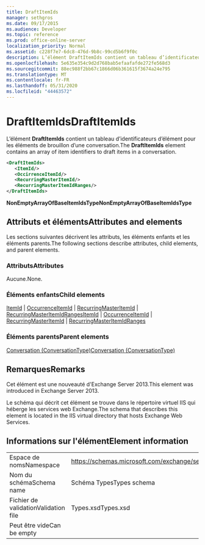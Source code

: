 ```yaml
---
title: DraftItemIds
manager: sethgros
ms.date: 09/17/2015
ms.audience: Developer
ms.topic: reference
ms.prod: office-online-server
localization_priority: Normal
ms.assetid: c228f7e7-6dc8-476d-9b8c-99cd5b6f9f0c
description: L’élément DraftItemIds contient un tableau d’identificateurs d’élément pour les éléments de brouillon d’une conversation.
ms.openlocfilehash: 5e635e354c9d2d768bab5efaafafde272fe568d3
ms.sourcegitcommit: 88ec988f2bb67c1866d06b361615f3674a24e795
ms.translationtype: MT
ms.contentlocale: fr-FR
ms.lasthandoff: 05/31/2020
ms.locfileid: "44463572"
---
```

# <a name="draftitemids"></a><span data-ttu-id="18ecf-103">DraftItemIds</span><span class="sxs-lookup"><span data-stu-id="18ecf-103">DraftItemIds</span></span>

<span data-ttu-id="18ecf-104">L’élément **DraftItemIds** contient un tableau d’identificateurs d’élément pour les éléments de brouillon d’une conversation.</span><span class="sxs-lookup"><span data-stu-id="18ecf-104">The **DraftItemIds** element contains an array of item identifiers to draft items in a conversation.</span></span> 
  
```XML
<DraftItemIds>
   <ItemId/>
   <OccirrenceItemId/>
   <RecurringMasterItemId/>
   <RecurringMasterItemIdRanges/>
</DraftItemIds>
```

 <span data-ttu-id="18ecf-105">**NonEmptyArrayOfBaseItemIdsType**</span><span class="sxs-lookup"><span data-stu-id="18ecf-105">**NonEmptyArrayOfBaseItemIdsType**</span></span>
## <a name="attributes-and-elements"></a><span data-ttu-id="18ecf-106">Attributs et éléments</span><span class="sxs-lookup"><span data-stu-id="18ecf-106">Attributes and elements</span></span>

<span data-ttu-id="18ecf-107">Les sections suivantes décrivent les attributs, les éléments enfants et les éléments parents.</span><span class="sxs-lookup"><span data-stu-id="18ecf-107">The following sections describe attributes, child elements, and parent elements.</span></span>
  
### <a name="attributes"></a><span data-ttu-id="18ecf-108">Attributs</span><span class="sxs-lookup"><span data-stu-id="18ecf-108">Attributes</span></span>

<span data-ttu-id="18ecf-109">Aucune.</span><span class="sxs-lookup"><span data-stu-id="18ecf-109">None.</span></span>
  
### <a name="child-elements"></a><span data-ttu-id="18ecf-110">Éléments enfants</span><span class="sxs-lookup"><span data-stu-id="18ecf-110">Child elements</span></span>

<span data-ttu-id="18ecf-111">[ItemId](itemid.md)  |  [OccurrenceItemId](occurrenceitemid.md)  |  [RecurringMasterItemId](recurringmasteritemid.md)  |  [RecurringMasterItemIdRanges](recurringmasteritemidranges.md)</span><span class="sxs-lookup"><span data-stu-id="18ecf-111">[ItemId](itemid.md) | [OccurrenceItemId](occurrenceitemid.md) | [RecurringMasterItemId](recurringmasteritemid.md) | [RecurringMasterItemIdRanges](recurringmasteritemidranges.md)</span></span>
  
### <a name="parent-elements"></a><span data-ttu-id="18ecf-112">Éléments parents</span><span class="sxs-lookup"><span data-stu-id="18ecf-112">Parent elements</span></span>

[<span data-ttu-id="18ecf-113">Conversation (ConversationType)</span><span class="sxs-lookup"><span data-stu-id="18ecf-113">Conversation (ConversationType)</span></span>](conversation-conversationtype.md)
  
## <a name="remarks"></a><span data-ttu-id="18ecf-114">Remarques</span><span class="sxs-lookup"><span data-stu-id="18ecf-114">Remarks</span></span>

<span data-ttu-id="18ecf-115">Cet élément est une nouveauté d'Exchange Server 2013.</span><span class="sxs-lookup"><span data-stu-id="18ecf-115">This element was introduced in Exchange Server 2013.</span></span>
  
<span data-ttu-id="18ecf-116">Le schéma qui décrit cet élément se trouve dans le répertoire virtuel IIS qui héberge les services web Exchange.</span><span class="sxs-lookup"><span data-stu-id="18ecf-116">The schema that describes this element is located in the IIS virtual directory that hosts Exchange Web Services.</span></span>
  
## <a name="element-information"></a><span data-ttu-id="18ecf-117">Informations sur l'élément</span><span class="sxs-lookup"><span data-stu-id="18ecf-117">Element information</span></span>

|||
|:-----|:-----|
|<span data-ttu-id="18ecf-118">Espace de noms</span><span class="sxs-lookup"><span data-stu-id="18ecf-118">Namespace</span></span>  <br/> |https://schemas.microsoft.com/exchange/services/2006/types  <br/> |
|<span data-ttu-id="18ecf-119">Nom du schéma</span><span class="sxs-lookup"><span data-stu-id="18ecf-119">Schema name</span></span>  <br/> |<span data-ttu-id="18ecf-120">Schéma Types</span><span class="sxs-lookup"><span data-stu-id="18ecf-120">Types schema</span></span>  <br/> |
|<span data-ttu-id="18ecf-121">Fichier de validation</span><span class="sxs-lookup"><span data-stu-id="18ecf-121">Validation file</span></span>  <br/> |<span data-ttu-id="18ecf-122">Types.xsd</span><span class="sxs-lookup"><span data-stu-id="18ecf-122">Types.xsd</span></span>  <br/> |
|<span data-ttu-id="18ecf-123">Peut être vide</span><span class="sxs-lookup"><span data-stu-id="18ecf-123">Can be empty</span></span>  <br/> ||
   

